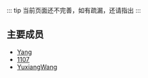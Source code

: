 ::: tip
当前页面还不完善，如有疏漏，还请指出
:::

## 主要成员
- [Yang](./yang.md)
- [1107](./1107_1108.md)
- [YuxiangWang](./YuxiangWang.md)
